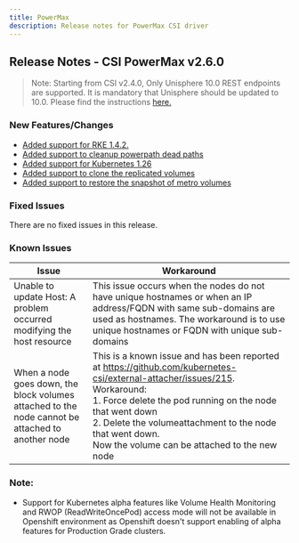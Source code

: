 ```yaml
---
title: PowerMax
description: Release notes for PowerMax CSI driver
---
```


## Release Notes - CSI PowerMax v2.6.0

> Note: Starting from CSI v2.4.0, Only Unisphere 10.0 REST endpoints are supported. It is mandatory that Unisphere should be updated to 10.0. Please find the instructions [here.](https://dl.dell.com/content/manual34878027-dell-unisphere-for-powermax-10-0-0-installation-guide.pdf?language=en-us&ps=true)

### New Features/Changes
- [Added support for RKE 1.4.2.](https://github.com/dell/csm/issues/670)
- [Added support to cleanup powerpath dead paths](https://github.com/dell/csm/issues/669)
- [Added support for Kubernetes 1.26](https://github.com/dell/csm/issues/597)
- [Added support to clone the replicated volumes](https://github.com/dell/csm/issues/646)
- [Added support to restore the snapshot of metro volumes](https://github.com/dell/csm/issues/652)

### Fixed Issues
There are no fixed issues in this release.

### Known Issues

| Issue | Workaround |
|-------|------------|
| Unable to update Host: A problem occurred modifying the host resource | This issue occurs when the nodes do not have unique hostnames or when an IP address/FQDN with same sub-domains are used as hostnames. The workaround is to use unique hostnames or FQDN with unique sub-domains|
| When a node goes down, the block volumes attached to the node cannot be attached to another node | This is a known issue and has been reported at https://github.com/kubernetes-csi/external-attacher/issues/215. Workaround: <br /> 1. Force delete the pod running on the node that went down <br /> 2. Delete the volumeattachment to the node that went down. <br /> Now the volume can be attached to the new node |

### Note:

- Support for Kubernetes alpha features like Volume Health Monitoring and RWOP (ReadWriteOncePod) access mode will not be available in Openshift environment as Openshift doesn't support enabling of alpha features for Production Grade clusters.

